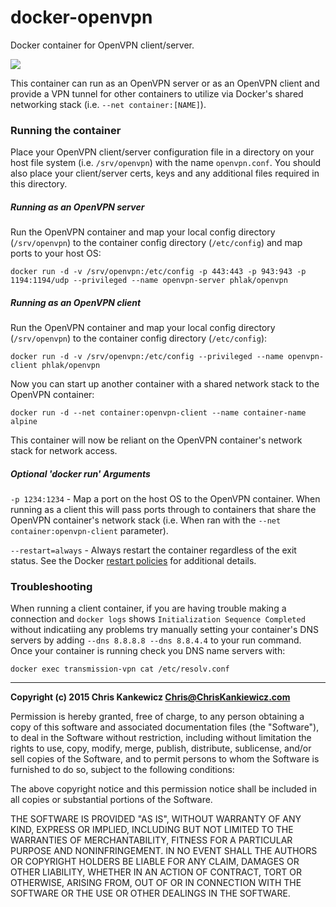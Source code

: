 docker-openvpn
==============

Docker container for OpenVPN client/server.

[![](https://badge.imagelayers.io/phlak/openvpn:latest.svg)](https://imagelayers.io/?images=phlak/openvpn:latest 'Get your own badge on imagelayers.io')

This container can run as an OpenVPN server or as an OpenVPN client and provide a VPN tunnel for
other containers to utilize via Docker's shared networking stack (i.e. `--net container:[NAME]`).


### Running the container

Place your OpenVPN client/server configuration file in a directory on your host file system
(i.e. `/srv/openvpn`) with the name `openvpn.conf`. You should also place your client/server certs,
keys and any additional files required in this directory.


##### Running as an OpenVPN server

Run the OpenVPN container and map your local config directory (`/srv/openvpn`) to the container
config directory (`/etc/config`) and map ports to your host OS:

    docker run -d -v /srv/openvpn:/etc/config -p 443:443 -p 943:943 -p 1194:1194/udp --privileged --name openvpn-server phlak/openvpn


##### Running as an OpenVPN client

Run the OpenVPN container and map your local config directory (`/srv/openvpn`) to the container
config directory (`/etc/config`):

    docker run -d -v /srv/openvpn:/etc/config --privileged --name openvpn-client phlak/openvpn

Now you can start up another container with a shared network stack to the OpenVPN container:

    docker run -d --net container:openvpn-client --name container-name alpine

This container will now be reliant on the OpenVPN container's network stack for network access.


##### Optional 'docker run' Arguments

`-p 1234:1234` - Map a port on the host OS to the OpenVPN container. When running as a client this
                 will pass ports through to containers that share the OpenVPN container's network
                 stack (i.e. When ran with the `--net container:openvpn-client` parameter).

`--restart=always` - Always restart the container regardless of the exit status. See the Docker
                     [restart policies](https://goo.gl/OI87rA) for additional details.


### Troubleshooting

When running a client container, if you are having trouble making a connection and `docker logs`
shows `Initialization Sequence Completed` without indicatiing any problems try manually setting your
container's DNS servers by adding `--dns 8.8.8.8 --dns 8.8.4.4` to your run command. Once your
container is running check you DNS name servers with:

    docker exec transmission-vpn cat /etc/resolv.conf


-----

**Copyright (c) 2015 Chris Kankewicz <Chris@ChrisKankiewicz.com>**

Permission is hereby granted, free of charge, to any person obtaining a copy
of this software and associated documentation files (the "Software"), to deal
in the Software without restriction, including without limitation the rights
to use, copy, modify, merge, publish, distribute, sublicense, and/or sell
copies of the Software, and to permit persons to whom the Software is
furnished to do so, subject to the following conditions:

The above copyright notice and this permission notice shall be included in
all copies or substantial portions of the Software.

THE SOFTWARE IS PROVIDED "AS IS", WITHOUT WARRANTY OF ANY KIND, EXPRESS OR
IMPLIED, INCLUDING BUT NOT LIMITED TO THE WARRANTIES OF MERCHANTABILITY,
FITNESS FOR A PARTICULAR PURPOSE AND NONINFRINGEMENT. IN NO EVENT SHALL THE
AUTHORS OR COPYRIGHT HOLDERS BE LIABLE FOR ANY CLAIM, DAMAGES OR OTHER
LIABILITY, WHETHER IN AN ACTION OF CONTRACT, TORT OR OTHERWISE, ARISING FROM,
OUT OF OR IN CONNECTION WITH THE SOFTWARE OR THE USE OR OTHER DEALINGS IN
THE SOFTWARE.
